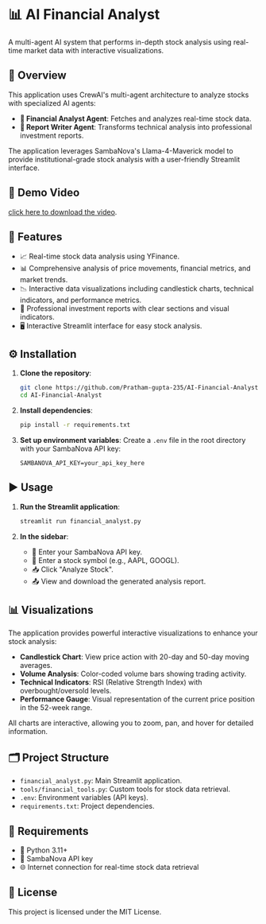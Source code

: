 # 📊 AI Financial Analyst

A multi-agent AI system that performs in-depth stock analysis using real-time market data with interactive visualizations.

## 🧠 Overview

This application uses CrewAI's multi-agent architecture to analyze stocks with specialized AI agents:

- **🧮 Financial Analyst Agent**: Fetches and analyzes real-time stock data.
- **📝 Report Writer Agent**: Transforms technical analysis into professional investment reports.

The application leverages SambaNova's Llama-4-Maverick model to provide institutional-grade stock analysis with a user-friendly Streamlit interface.

## 🎥 Demo Video

[click here to download the video](Demo.mp4).

## 🚀 Features

- 📈 Real-time stock data analysis using YFinance.
- 📊 Comprehensive analysis of price movements, financial metrics, and market trends.
- 📉 Interactive data visualizations including candlestick charts, technical indicators, and performance metrics.
- 🧾 Professional investment reports with clear sections and visual indicators.
- 🖥️ Interactive Streamlit interface for easy stock analysis.

## ⚙️ Installation

1. **Clone the repository**:
   ```bash
   git clone https://github.com/Pratham-gupta-235/AI-Financial-Analyst.git
   cd AI-Financial-Analyst
   ```

2. **Install dependencies**:
   ```bash
   pip install -r requirements.txt
   ```

3. **Set up environment variables**:
   Create a `.env` file in the root directory with your SambaNova API key:
   ```env
   SAMBANOVA_API_KEY=your_api_key_here
   ```

## ▶️ Usage

1. **Run the Streamlit application**:
   ```bash
   streamlit run financial_analyst.py
   ```

2. **In the sidebar**:
   - 🔑 Enter your SambaNova API key.
   - 💼 Enter a stock symbol (e.g., AAPL, GOOGL).
   - 📥 Click "Analyze Stock".
   - 📤 View and download the generated analysis report.

## 📊 Visualizations

The application provides powerful interactive visualizations to enhance your stock analysis:

- **Candlestick Chart**: View price action with 20-day and 50-day moving averages.
- **Volume Analysis**: Color-coded volume bars showing trading activity.
- **Technical Indicators**: RSI (Relative Strength Index) with overbought/oversold levels.
- **Performance Gauge**: Visual representation of the current price position in the 52-week range.

All charts are interactive, allowing you to zoom, pan, and hover for detailed information.

## 🗂️ Project Structure

- `financial_analyst.py`: Main Streamlit application.
- `tools/financial_tools.py`: Custom tools for stock data retrieval.
- `.env`: Environment variables (API keys).
- `requirements.txt`: Project dependencies.

## 📌 Requirements

- 🐍 Python 3.11+
- 🔐 SambaNova API key
- 🌐 Internet connection for real-time stock data retrieval

## 📝 License

This project is licensed under the MIT License.
